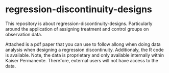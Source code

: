 # regression-discontinuity-designs
This repository is about regression-discontinuity-designs. Particularly around the application of assigning treatment and control groups on observation data. 

Attached is a pdf paper that you can use to follow allong when doing data analysis when designing a regression discontinuity. Additionaly, the R code is available. Note, the data is proprietary and only available internally within Kaiser Permanente. Therefore, external users will not have access to the data.
